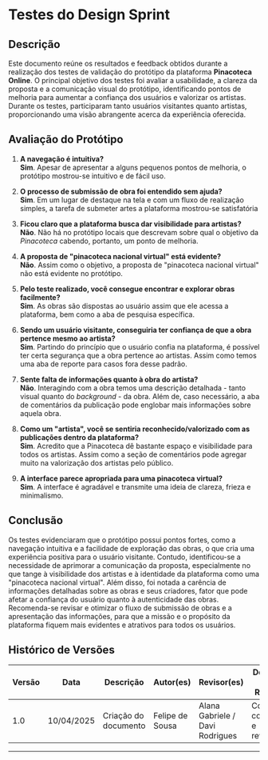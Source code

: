 # Testes do Design Sprint

## Descrição

Este documento reúne os resultados e feedback obtidos durante a realização dos testes de validação do protótipo da plataforma **Pinacoteca Online**. O principal objetivo dos testes foi avaliar a usabilidade, a clareza da proposta e a comunicação visual do protótipo, identificando pontos de melhoria para aumentar a confiança dos usuários e valorizar os artistas. Durante os testes, participaram tanto usuários visitantes quanto artistas, proporcionando uma visão abrangente acerca da experiência oferecida.

## Avaliação do Protótipo

1. **A navegação é intuitiva?**  
   **Sim**. Apesar de apresentar a alguns pequenos pontos de melhoria, o protótipo mostrou-se intuitivo e de fácil uso.

2. **O processo de submissão de obra foi entendido sem ajuda?**  
   **Sim**. Em um lugar de destaque na tela e com um fluxo de realização simples, a tarefa de submeter artes a plataforma mostrou-se satisfatória

3. **Ficou claro que a plataforma busca dar visibilidade para artistas?**  
   **Não**. Não há no protótipo locais que descrevam sobre qual o objetivo da _Pinacoteca_ cabendo, portanto, um ponto de melhoria.

4. **A proposta de "pinacoteca nacional virtual" está evidente?**  
   **Não**. Assim como o objetivo, a proposta de "pinacoteca nacional virtual" não está evidente no protótipo.

5. **Pelo teste realizado, você consegue encontrar e explorar obras facilmente?**  
   **Sim**. As obras são dispostas ao usuário assim que ele acessa a plataforma, bem como a aba de pesquisa específica.

6. **Sendo um usuário visitante, conseguiria ter confiança de que a obra pertence mesmo ao artista?**  
   **Sim**. Partindo do princípio que o usuário confia na plataforma, é possível ter certa segurança que a obra pertence ao artistas. Assim como temos uma aba de reporte para casos fora desse padrão.

7. **Sente falta de informações quanto à obra do artista?**  
   **Não**. Interagindo com a obra temos uma descrição detalhada - tanto visual quanto do _background_ - da obra. Além de, caso necessário, a aba de comentários da publicação pode englobar mais informações sobre aquela obra.

8. **Como um "artista", você se sentiria reconhecido/valorizado com as publicações dentro da plataforma?**  
   **Sim**. Acredito que a Pinacoteca dê bastante espaço e visibilidade para todos os artistas. Assim como a seção de comentários pode agregar muito na valorização dos artistas pelo público.

9. **A interface parece apropriada para uma pinacoteca virtual?**  
   **Sim**. A interface é agradável e transmite uma ideia de clareza, frieza e minimalismo.

## Conclusão

Os testes evidenciaram que o protótipo possui pontos fortes, como a navegação intuitiva e a facilidade de exploração das obras, o que cria uma experiência positiva para o usuário visitante. Contudo, identificou-se a necessidade de aprimorar a comunicação da proposta, especialmente no que tange à visibilidade dos artistas e à identidade da plataforma como uma "pinacoteca nacional virtual". Além disso, foi notada a carência de informações detalhadas sobre as obras e seus criadores, fator que pode afetar a confiança do usuário quanto à autenticidade das obras. Recomenda-se revisar e otimizar o fluxo de submissão de obras e a apresentação das informações, para que a missão e o propósito da plataforma fiquem mais evidentes e atrativos para todos os usuários.

## Histórico de Versões

| Versão | Data       | Descrição            | Autor(es)       | Revisor(es)                     | Detalhes da Revisão            |
| ------ | ---------- | -------------------- | --------------- | ------------------------------- | ------------------------------ |
| 1.0    | 10/04/2025 | Criação do documento | Felipe de Sousa | Alana Gabriele / Davi Rodrigues | Conteúdo corrigido e revisado. |

---
